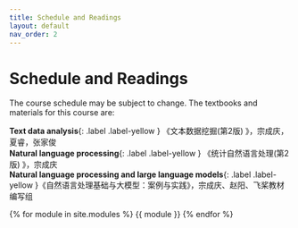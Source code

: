 ```yaml
---
title: Schedule and Readings
layout: default
nav_order: 2
---
```


# Schedule and Readings

The course schedule may be subject to change. The textbooks and materials for this course are:

**Text data analysis**{: .label .label-yellow } 《文本数据挖掘(第2版) 》，宗成庆，夏睿，张家俊
<br />
**Natural language processing**{: .label .label-yellow } 《统计自然语言处理(第2版) 》，宗成庆
<br />
**Natural language processing and large language models**{: .label .label-yellow }《自然语言处理基础与大模型：案例与实践》，宗成庆、赵阳、飞桨教材编写组
<br />

{% for module in site.modules %}
{{ module }}
{% endfor %}
